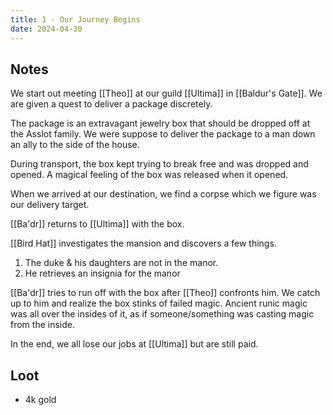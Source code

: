 ```yaml
---
title: 1 - Our Journey Begins
date: 2024-04-30
---
```

## Notes

We start out meeting [[Theo]] at our guild [[Ultima]] in [[Baldur's Gate]]. We are given a quest to deliver a package discretely. 

The package is an extravagant jewelry box that should be dropped off at the Asslot family. We were suppose to deliver the package to a man down an ally to the side of the house.

During transport, the box kept trying to break free and was dropped and opened. A magical feeling of the box was released when it opened. 

When we arrived at our destination, we find a corpse which we figure was our delivery target.

[[Ba'dr]] returns to [[Ultima]] with the box.

[[Bird Hat]] investigates the mansion and discovers a few things.
1. The duke & his daughters are not in the manor.
2. He retrieves an insignia for the manor

[[Ba'dr]] tries to run off with the box after [[Theo]] confronts him. We catch up to him and realize the box stinks of failed magic. Ancient runic magic was all over the insides of it, as if someone/something was casting magic from the inside.

In the end, we all lose our jobs at [[Ultima]] but are still paid.

## Loot

* 4k gold